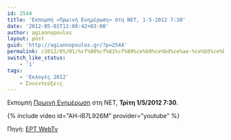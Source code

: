 ```yaml
---
id: 2544
title: 'Εκπομπή «Πρωινή Ενημέρωση» στη ΝΕΤ, 1-5-2012 7:30'
date: '2012-05-01T12:00:42+03:00'
author: agiannopoulos
layout: post
guid: 'http://agiannopoulos.gr/?p=2544'
permalink: /2012/05/01/%cf%80%cf%81%cf%89%ce%b9%ce%bd%ce%ae-%ce%b5%ce%bd%ce%b7%ce%bc%ce%ad%cf%81%cf%89%cf%83%ce%b7-%ce%bd%ce%b5%cf%84/
switch_like_status:
    - '1'
tags:
    - 'Εκλογές 2012'
    - Συνεντεύξεις
---
```


Εκπομπή [Πρωινή Ενημέρωση](http://tvradio.ert.gr/details.asp?pid=3364149&chid=9) στη ΝΕΤ, **Τρίτη 1/5/2012 7:30**.

{% include video id="AH-iB7L926M" provider="youtube" %}

Πηγή: [ΕΡΤ WebTv](http://www.ert.gr/webtv/index.php/component/k2/item/3742-giannopoulos-ananiadis-kolokouris-01-05-2012.html)